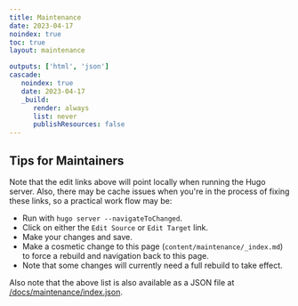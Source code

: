 ```yaml
---
title: Maintenance
date: 2023-04-17
noindex: true
toc: true
layout: maintenance

outputs: ['html', 'json']
cascade:
   noindex: true
   date: 2023-04-17
   _build:
      render: always
      list: never
      publishResources: false
---
```



## Tips for Maintainers

Note that the edit links above will point locally when running the Hugo server. Also, there may be cache issues when you're in the process of fixing these links, so a practical work flow may be:

* Run with `hugo server --navigateToChanged`.
* Click on either the `Edit Source` or `Edit Target` link.
* Make your changes and save.
* Make a cosmetic change to this page (`content/maintenance/_index.md`) to force a rebuild and navigation back to this page.
* Note that some changes will currently need a full rebuild to take effect.

Also note that the above list is also available as a JSON file at [/docs/maintenance/index.json](/docs/maintenance/index.json).